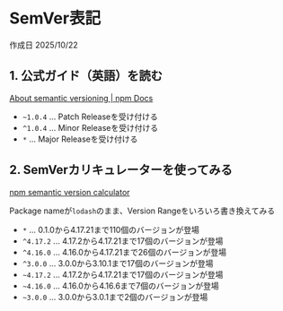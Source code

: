 # SemVer表記

作成日 2025/10/22

## 1. 公式ガイド（英語）を読む

[About semantic versioning | npm Docs](https://docs.npmjs.com/about-semantic-versioning)

- `~1.0.4` ... Patch Releaseを受け付ける
- `^1.0.4` ... Minor Releaseを受け付ける
- `*` ... Major Releaseを受け付ける

## 2. SemVerカリキュレーターを使ってみる

[npm semantic version calculator](https://semver.npmjs.com/)

Package nameが`lodash`のまま、Version Rangeをいろいろ書き換えてみる

- `*` ... 0.1.0から4.17.21まで110個のバージョンが登場
- `^4.17.2` ... 4.17.2から4.17.21まで17個のバージョンが登場
- `^4.16.0` ... 4.16.0から4.17.21まで26個のバージョンが登場
- `^3.0.0` ... 3.0.0から3.10.1まで17個のバージョンが登場
- `~4.17.2` ... 4.17.2から4.17.21まで17個のバージョンが登場
- `~4.16.0` ... 4.16.0から4.16.6まで7個のバージョンが登場
- `~3.0.0` ... 3.0.0から3.0.1まで2個のバージョンが登場
